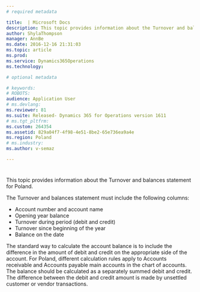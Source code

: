```yaml
---
# required metadata

title:  | Microsoft Docs
description: This topic provides information about the Turnover and balances statement for Poland.
author: ShylaThompson
manager: AnnBe
ms.date: 2016-12-16 21:31:03
ms.topic: article
ms.prod: 
ms.service: Dynamics365Operations
ms.technology: 

# optional metadata

# keywords: 
# ROBOTS: 
audience: Application User
# ms.devlang: 
ms.reviewer: 81
ms.suite: Released- Dynamics 365 for Operations version 1611
# ms.tgt_pltfrm: 
ms.custom: 264354
ms.assetid: 829a04f7-4f98-4e51-8be2-65e736ea9a4e
ms.region: Poland
# ms.industry: 
ms.author: v-semaz

---
```


# 

This topic provides information about the Turnover and balances statement for Poland.

The Turnover and balances statement must include the following columns:

-   Account number and account name
-   Opening year balance
-   Turnover during period (debit and credit)
-   Turnover since beginning of the year
-   Balance on the date

The standard way to calculate the account balance is to include the difference in the amount of debit and credit on the appropriate side of the account. For Poland, different calculation rules apply to Accounts receivable and Accounts payable main accounts in the chart of accounts. The balance should be calculated as a separately summed debit and credit. The difference between the debit and credit amount is made by unsettled customer or vendor transactions.

